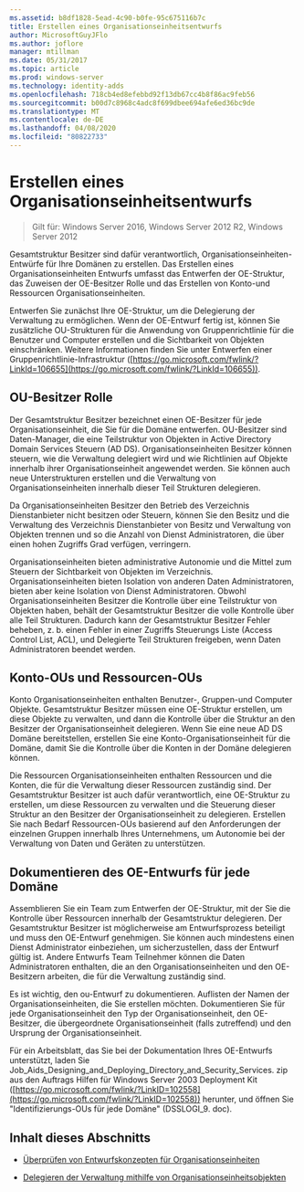 ```yaml
---
ms.assetid: b8df1828-5ead-4c90-b0fe-95c675116b7c
title: Erstellen eines Organisationseinheitsentwurfs
author: MicrosoftGuyJFlo
ms.author: joflore
manager: mtillman
ms.date: 05/31/2017
ms.topic: article
ms.prod: windows-server
ms.technology: identity-adds
ms.openlocfilehash: 718cb4ed8efebbd92f13db67cc4b8f86ac9feb56
ms.sourcegitcommit: b00d7c8968c4adc8f699dbee694afe6ed36bc9de
ms.translationtype: MT
ms.contentlocale: de-DE
ms.lasthandoff: 04/08/2020
ms.locfileid: "80822733"
---
```

# <a name="creating-an-organizational-unit-design"></a>Erstellen eines Organisationseinheitsentwurfs

>Gilt für: Windows Server 2016, Windows Server 2012 R2, Windows Server 2012

Gesamtstruktur Besitzer sind dafür verantwortlich, Organisationseinheiten-Entwürfe für Ihre Domänen zu erstellen. Das Erstellen eines Organisationseinheiten Entwurfs umfasst das Entwerfen der OE-Struktur, das Zuweisen der OE-Besitzer Rolle und das Erstellen von Konto-und Ressourcen Organisationseinheiten.  
  
Entwerfen Sie zunächst Ihre OE-Struktur, um die Delegierung der Verwaltung zu ermöglichen. Wenn der OE-Entwurf fertig ist, können Sie zusätzliche OU-Strukturen für die Anwendung von Gruppenrichtlinie für die Benutzer und Computer erstellen und die Sichtbarkeit von Objekten einschränken. Weitere Informationen finden Sie unter Entwerfen einer Gruppenrichtlinie-Infrastruktur ([https://go.microsoft.com/fwlink/?LinkId=106655](https://go.microsoft.com/fwlink/?LinkId=106655)).  
  
## <a name="ou-owner-role"></a>OU-Besitzer Rolle  
Der Gesamtstruktur Besitzer bezeichnet einen OE-Besitzer für jede Organisationseinheit, die Sie für die Domäne entwerfen. OU-Besitzer sind Daten-Manager, die eine Teilstruktur von Objekten in Active Directory Domain Services Steuern (AD DS). Organisationseinheiten Besitzer können steuern, wie die Verwaltung delegiert wird und wie Richtlinien auf Objekte innerhalb ihrer Organisationseinheit angewendet werden. Sie können auch neue Unterstrukturen erstellen und die Verwaltung von Organisationseinheiten innerhalb dieser Teil Strukturen delegieren.  
  
Da Organisationseinheiten Besitzer den Betrieb des Verzeichnis Dienstanbieter nicht besitzen oder Steuern, können Sie den Besitz und die Verwaltung des Verzeichnis Dienstanbieter von Besitz und Verwaltung von Objekten trennen und so die Anzahl von Dienst Administratoren, die über einen hohen Zugriffs Grad verfügen, verringern.  
  
Organisationseinheiten bieten administrative Autonomie und die Mittel zum Steuern der Sichtbarkeit von Objekten im Verzeichnis. Organisationseinheiten bieten Isolation von anderen Daten Administratoren, bieten aber keine Isolation von Dienst Administratoren. Obwohl Organisationseinheiten Besitzer die Kontrolle über eine Teilstruktur von Objekten haben, behält der Gesamtstruktur Besitzer die volle Kontrolle über alle Teil Strukturen. Dadurch kann der Gesamtstruktur Besitzer Fehler beheben, z. b. einen Fehler in einer Zugriffs Steuerungs Liste (Access Control List, ACL), und Delegierte Teil Strukturen freigeben, wenn Daten Administratoren beendet werden.  
  
## <a name="account-ous-and-resource-ous"></a>Konto-OUs und Ressourcen-OUs  
Konto Organisationseinheiten enthalten Benutzer-, Gruppen-und Computer Objekte. Gesamtstruktur Besitzer müssen eine OE-Struktur erstellen, um diese Objekte zu verwalten, und dann die Kontrolle über die Struktur an den Besitzer der Organisationseinheit delegieren. Wenn Sie eine neue AD DS Domäne bereitstellen, erstellen Sie eine Konto-Organisationseinheit für die Domäne, damit Sie die Kontrolle über die Konten in der Domäne delegieren können.  
  
Die Ressourcen Organisationseinheiten enthalten Ressourcen und die Konten, die für die Verwaltung dieser Ressourcen zuständig sind. Der Gesamtstruktur Besitzer ist auch dafür verantwortlich, eine OE-Struktur zu erstellen, um diese Ressourcen zu verwalten und die Steuerung dieser Struktur an den Besitzer der Organisationseinheit zu delegieren. Erstellen Sie nach Bedarf Ressourcen-OUs basierend auf den Anforderungen der einzelnen Gruppen innerhalb Ihres Unternehmens, um Autonomie bei der Verwaltung von Daten und Geräten zu unterstützen.  
  
## <a name="documenting-the-ou-design-for-each-domain"></a>Dokumentieren des OE-Entwurfs für jede Domäne  
Assemblieren Sie ein Team zum Entwerfen der OE-Struktur, mit der Sie die Kontrolle über Ressourcen innerhalb der Gesamtstruktur delegieren. Der Gesamtstruktur Besitzer ist möglicherweise am Entwurfsprozess beteiligt und muss den OE-Entwurf genehmigen. Sie können auch mindestens einen Dienst Administrator einbeziehen, um sicherzustellen, dass der Entwurf gültig ist. Andere Entwurfs Team Teilnehmer können die Daten Administratoren enthalten, die an den Organisationseinheiten und den OE-Besitzern arbeiten, die für die Verwaltung zuständig sind.  
  
Es ist wichtig, den ou-Entwurf zu dokumentieren. Auflisten der Namen der Organisationseinheiten, die Sie erstellen möchten. Dokumentieren Sie für jede Organisationseinheit den Typ der Organisationseinheit, den OE-Besitzer, die übergeordnete Organisationseinheit (falls zutreffend) und den Ursprung der Organisationseinheit.  
  
Für ein Arbeitsblatt, das Sie bei der Dokumentation Ihres OE-Entwurfs unterstützt, laden Sie Job_Aids_Designing_and_Deploying_Directory_and_Security_Services. zip aus den Auftrags Hilfen für Windows Server 2003 Deployment Kit ([https://go.microsoft.com/fwlink/?LinkID=102558](https://go.microsoft.com/fwlink/?LinkID=102558)) herunter, und öffnen Sie "Identifizierungs-OUs für jede Domäne" (DSSLOGI_9. doc).  
  
## <a name="in-this-section"></a>Inhalt dieses Abschnitts  
  
-   [Überprüfen von Entwurfskonzepten für Organisationseinheiten](../../ad-ds/plan/Reviewing-OU-Design-Concepts.md)  
  
-   [Delegieren der Verwaltung mithilfe von Organisationseinheitsobjekten](../../ad-ds/plan/Delegating-Administration-by-Using-OU-Objects.md)  
  


